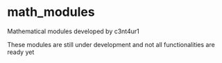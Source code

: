 # math_modules

Mathematical modules developed by c3nt4ur1

These modules are still under development and not all functionalities are ready yet
